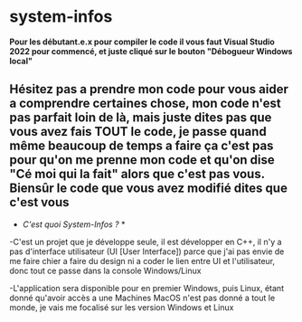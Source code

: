 # system-infos
**Pour les débutant.e.x pour compiler le code il vous faut Visual Studio 2022 pour commencé, et juste cliqué sur le bouton "Débogueur Windows local"**

## Hésitez pas a prendre mon code pour vous aider a comprendre certaines chose, mon code n'est pas parfait loin de là, mais juste dites pas que vous avez fais TOUT le code, je passe quand même beaucoup de temps a faire ça c'est pas pour qu'on me prenne mon code et qu'on dise "Cé moi qui la fait" alors que c'est pas vous. Biensûr le code que vous avez modifié dites que c'est vous

* *C'est quoi System-Infos ?* *

-C'est un projet que je développe seule, il est développer en C++, il n'y a pas d'interface utilisateur (UI [User 
 Interface]) parce que j'ai pas envie de me faire chier a faire du design ni a coder le lien entre UI et 
 l'utilisateur, donc tout ce passe dans la console Windows/Linux

-L'application sera disponible pour en premier Windows, puis Linux, étant donné qu'avoir accès a une Machines MacOS n'est pas donné a tout le monde, je vais me focalisé sur les version Windows et Linux
